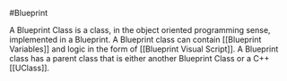 #Blueprint 


A Blueprint Class is a class, in the object oriented programming sense, implemented in a Blueprint.
A Blueprint class can contain [[Blueprint Variables]] and logic in the form of [[Blueprint Visual Script]].
A Blueprint class has a parent class that is either another Blueprint Class or a C++ [[UClass]].
